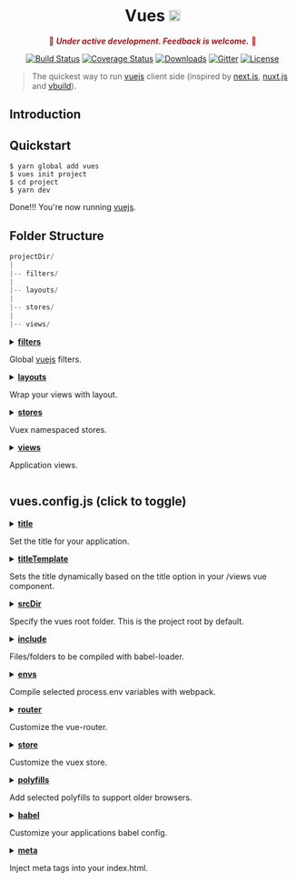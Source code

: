 <h1 align="center">Vues <img src='https://raw.githubusercontent.com/xpepermint/vue-webpack/master/logo.png' height='20px' /></h1>

<p style='color: #A61717;' align="center">🚧 <i><b>Under active development.  Feedback is welcome.</b></i> 🚧</p>

<p align="center">
  <a href="https://travis-ci.org/cj/vues"><img src="https://img.shields.io/travis/cj/vues/master.svg" alt="Build Status" target="_blank"></a>
  <a href="https://coveralls.io/github/cj/vues?branch=master"><img src="https://img.shields.io/coveralls/cj/vues/master.svg" alt="Coverage Status" target="_blank"></a>
  <a href="https://www.npmjs.com/package/vues"><img src="https://img.shields.io/npm/dt/vues.svg" alt="Downloads" target="_blank"></a>
  <a href="https://gitter.im/cj/vues"><img src="https://img.shields.io/badge/GITTER-join%20chat-green.svg" alt="Gitter" target="_blank"></a>
  <a href="https://github.com/cj/vues/blob/master/LICENSE.md"><img src="https://img.shields.io/npm/l/vues.svg" alt="License" target="_blank"></a>
</p>

> The quickest way to run [vuejs] client side (inspired by [next.js], [nuxt.js] and  [vbuild]).

## Introduction

## Quickstart

```
$ yarn global add vues
$ vues init project
$ cd project
$ yarn dev
```
Done!!!  You're now running [vuejs].

## Folder Structure

```javascript
projectDir/
|
|-- filters/
|
|-- layouts/
|
|-- stores/
|
|-- views/
```

<details>
<summary>
  <a href='#folder__filters'><b>filters</b></a>
  <p>Global <a href='https://vuejs.org/'>vuejs</a> filters.</p>
</summary>
</details>

<details>
<summary>
  <a href='#folder__layouts'><b>layouts</b></a>
  <p>Wrap your views with layout.</p>
</summary>
</details>

<details>
<summary>
  <a href='#folder__stores'><b>stores</b></a>
  <p>Vuex namespaced stores.</p>
</summary>
</details>

<details>
<summary>
  <a href='#folder__views'><b>views</b></a>
  <p>Application views.</p>
</summary>
</details>

## vues.config.js (click to toggle)

<details>
<summary>
  <a href='#config__title'><b>title</b></a>
  <p>Set the title for your application.</p>
</summary>

```javascript
{
  title: 'My App'
}
```
</details>

<details>
<summary>
  <a href='#config__title-template'><b>titleTemplate</b></a>
  <p>Sets the title dynamically based on the title option in your /views vue component.</p>
</summary>

`{{ title }}` will be replaced by the title in your `vues.config.js` and `{{ viewTitle }}` will be replaced by the `title` option in your `/views` `.vue` file.

```javascript
{
  titleTemplate: '{{ title }} | {{ viewTitle }}'
}
```
</details>

<details>
<summary>
  <a href='#config_src-dir'><b>srcDir</b></a>
  <p>Specify the vues root folder.  This is the project root by default.</p>
</summary>

```javascript
import { resolve } from 'path'

{
  srcDir: resolve('./src')
}
```
</details>

<details>
<summary>
  <a href='#config__include'><b>include</b></a>
  <p>Files/folders to be compiled with babel-loader.</p>
</summary>

Some node modules may require the need to be processed by `babel-loader`.

```javascript
{
  include: ['some-node-module']
}
```
</details>

<details>
<summary>
  <a href='#config__envs'><b>envs</b></a>
  <p>Compile selected process.env variables with webpack.</p>
</summary>

Vues will load environment variables from `.env` and `.env.[process.env.NODE_ENV]` files.  If you want access to them via `process.env` inside your [vuejs] project just and them to your envs array.

```javascript
{
  envs: ['PUBLIC_KEY']
}
```

You will now have access to `process.env.PUBLIC_KEY` inside your [vuejs] project.
</details>

<details>
<summary>
  <a href='#config__router'><b>router</b></a>
  <p>Customize the vue-router.</p>
</summary>

You can completely customize [vue-router] using any of the options available at https://router.vuejs.org/en/.  If you make the router option a function, you will be able to access the context of the router file.

```javascript
{
  router () {
    return {
      history: null, // cordova can't handle html5 browser history
      routes: [
        { name: 'index', path: '/', component: require('~/views/login') },
        // You have access to LoginView due to this being executed in the context of the router file.
        { name: 'logout', path: '/logout', component: LoginView }
      ],
      // You even have the option to use the routers beforeEach method.
      beforeEach (to, from, next) {
        // some code
      }
    }
  }
}
```
</details>

<details>
<summary>
  <a href='#config__store'><b>store</b></a>
  <p>Customize the vuex store.</p>
</summary>

Just like the [router] you can use this to completely customize [vuex].  It may also be turned into a function, which will the get executed in the context of the `store.js` file.

```javascript
{
  store: {
    plugins: [require('vuex-persistedstate')]
  }
}
```
</details>

<details>
<summary>
  <a href='#config__polyfills'><b>polyfills</b></a>
  <p>Add selected polyfills to support older browsers.</p>
</summary>

We use [core-js] under the hood, the following are used by default:

```javascript
{
  polyfills: ['promise', 'array/includes', 'string/includes', 'object/entries']
}
```
</details>

<details>
<summary>
  <a href='#config__babel'><b>babel</b></a>
  <p>Customize your applications babel config.</p>
</summary>

Default babel config used:

```javascript
{
  babel: {
    presets: ['vue-app']
  }
}
```
</details>

<details>
<summary>
  <a href='#config__meta'><b>meta</b></a>
  <p>Inject meta tags into your index.html.</p>
</summary>

```javascript
{
  meta: [
    { name: 'mobile-web-app-capable', content: 'yes' }
  ]
}
```
</details>

[vuejs]: https://vuejs.org/
[vue-router]: https://router.vuejs.org/en/
[vuex]: https://vuex.vuejs.org/en/

[nuxt.js]: https://github.com/nuxt/nuxt.js
[next.js]: https://github.com/zeit/next.js
[vbuild]: https://github.com/egoist/vbuild
[core-js]: https://github.com/zloirock/core-js/

[router]: #config__router
